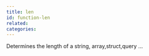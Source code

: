 ```yaml
---
title: len
id: function-len
related:
categories:
---
```


Determines the length of a string, array,struct,query ...
